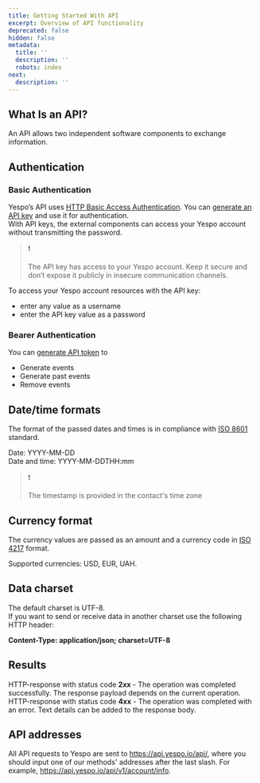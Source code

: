 ```yaml
---
title: Getting Started With API
excerpt: Overview of API functionality
deprecated: false
hidden: false
metadata:
  title: ''
  description: ''
  robots: index
next:
  description: ''
---
```

## What Is an API?

An API allows two independent software components to exchange information.

## Authentication

### Basic Authentication

Yespo’s API uses [HTTP Basic Access Authentication](http://en.wikipedia.org/wiki/Basic_access_authentication). You can [generate an API key](https://yespo.readme.io/reference/api-keys) and use it for authentication.  
With API keys, the external components can access your Yespo account without transmitting the password.

> ❗️ 
> 
> The API key has access to your Yespo account. Keep it secure and don’t expose it publicly in insecure communication channels.

To access your Yespo account resources with the API key:

- enter any value as a username
- enter the API key value as a password

### Bearer Authentication

You can [generate API token](https://docs.yespo.io/reference/generateapikey-1) to

- Generate events
- Generate past events
- Remove events

## Date/time formats

The format of the passed dates and times is in compliance with [ISO 8601](https://en.wikipedia.org/wiki/ISO_8601) standard.

Date: YYYY-MM-DD  
Date and time: YYYY-MM-DDTHH:mm

> ❗️ 
> 
> The timestamp is provided in the contact's time zone

## Currency format

The currency values are passed as an amount and a currency code in [ISO 4217](https://en.wikipedia.org/wiki/ISO_4217) format.

Supported currencies: USD, EUR, UAH.

## Data charset

The default charset is UTF-8.  
If you want to send or receive data in another charset use the following HTTP header:

**Content-Type: application/json; charset=UTF-8**

## Results

HTTP-response with status code **2хх** - The operation was completed successfully. The response payload depends on the current operation.  
HTTP-response with status code **4хх** - The operation was completed with an error. Text details can be added to the response body.

## API addresses

All API requests to Yespo are sent to <https://api.yespo.io/api/>, where you should input one of our methods' addresses after the last slash. For example, <https://api.yespo.io/api/v1/account/info>.